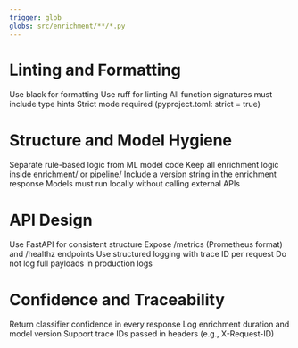 ```yaml
---
trigger: glob
globs: src/enrichment/**/*.py
---
```


# Linting and Formatting
Use black for formatting
Use ruff for linting
All function signatures must include type hints
Strict mode required (pyproject.toml: strict = true)

# Structure and Model Hygiene
Separate rule-based logic from ML model code
Keep all enrichment logic inside enrichment/ or pipeline/
Include a version string in the enrichment response
Models must run locally without calling external APIs

# API Design
Use FastAPI for consistent structure
Expose /metrics (Prometheus format) and /healthz endpoints
Use structured logging with trace ID per request
Do not log full payloads in production logs

# Confidence and Traceability
Return classifier confidence in every response
Log enrichment duration and model version
Support trace IDs passed in headers (e.g., X-Request-ID)
